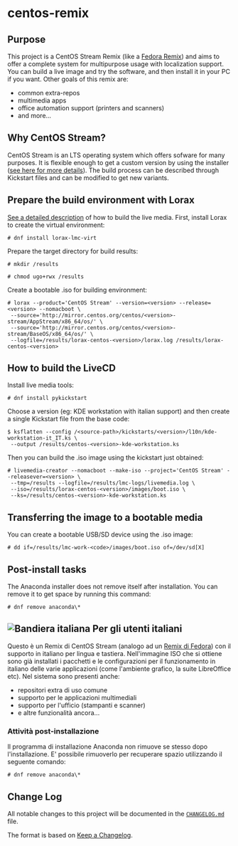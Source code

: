 # centos-remix

## Purpose
This project is a CentOS Stream Remix (like a [Fedora Remix][01]) and aims to offer a complete system for multipurpose usage with localization support. You can build a live image and try the software, and then install it in your PC if you want.
Other goals of this remix are:

* common extra-repos
* multimedia apps
* office automation support (printers and scanners)
* and more...

## Why CentOS Stream?
CentOS Stream is an LTS operating system which offers sofware for many purposes. It is flexible enough to get a custom version by using the installer ([see here for more details][02]). The build process can be described through Kickstart files and can be modified to get new variants.

## Prepare the build environment with Lorax
[See a detailed description][03] of how to build the live media.
First, install Lorax to create the virtual environment:

```
# dnf install lorax-lmc-virt
```

Prepare the target directory for build results:

```
# mkdir /results

# chmod ugo+rwx /results
```

Create a bootable .iso for building environment:

```
# lorax --product='CentOS Stream' --version=<version> --release=<version> --nomacboot \
 --source='http://mirror.centos.org/centos/<version>-stream/AppStream/x86_64/os/' \
 --source='http://mirror.centos.org/centos/<version>-stream/BaseOS/x86_64/os/' \
 --logfile=/results/lorax-centos-<version>/lorax.log /results/lorax-centos-<version>
```

## How to build the LiveCD
Install live media tools:

```
# dnf install pykickstart
```

Choose a version (eg: KDE workstation with italian support) and then create a single Kickstart file from the base code:

```
$ ksflatten --config /<source-path>/kickstarts/<version>/l10n/kde-workstation-it_IT.ks \
 --output /results/centos-<version>-kde-workstation.ks
```

Then you can build the .iso image using the kickstart just obtained:

```
# livemedia-creator --nomacboot --make-iso --project='CentOS Stream' --releasever=<version> \
 --tmp=/results --logfile=/results/lmc-logs/livemedia.log \
 --iso=/results/lorax-centos-<version>/images/boot.iso \
 --ks=/results/centos-<version>-kde-workstation.ks
```

## Transferring the image to a bootable media
You can create a bootable USB/SD device using the .iso image:

```
# dd if=/results/lmc-work-<code>/images/boot.iso of=/dev/sd[X]
```

## Post-install tasks
The Anaconda installer does not remove itself after installation. You can remove it to get space by running this command:

```
# dnf remove anaconda\*
```

## ![Bandiera italiana][04] Per gli utenti italiani
Questo è un Remix di CentOS Stream (analogo ad un [Remix di Fedora][01]) con il supporto in italiano per lingua e tastiera. Nell'immagine ISO che si ottiene sono già installati i pacchetti e le configurazioni per il funzionamento in italiano delle varie applicazioni (come l'ambiente grafico, la suite LibreOffice etc).
Nel sistema sono presenti anche:

* repositori extra di uso comune
* supporto per le applicazioni multimediali
* supporto per l'ufficio (stampanti e scanner)
* e altre funzionalità ancora...

### Attività post-installazione
Il programma di installazione Anaconda non rimuove se stesso dopo l'installazione. E' possibile rimuoverlo per recuperare spazio utilizzando il seguente comando:

```
# dnf remove anaconda\*
```

## Change Log
All notable changes to this project will be documented in the [`CHANGELOG.md`](CHANGELOG.md) file.

The format is based on [Keep a Changelog][05].

[01]: https://fedoraproject.org/wiki/Remix
[02]: https://en.wikipedia.org/wiki/Anaconda_(installer)
[03]: https://weldr.io/lorax/lorax.html
[04]: http://flagpedia.net/data/flags/mini/it.png
[05]: https://keepachangelog.com/
